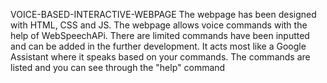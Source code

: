 VOICE-BASED-INTERACTIVE-WEBPAGE
The webpage has been designed with HTML, CSS and JS. The webpage allows voice commands with the help of WebSpeechAPi. There are limited commands have been inputted and can be added in the further development. 
It acts most like a Google Assistant where it speaks based on your commands.
The commands are listed and you can see through the "help" command
